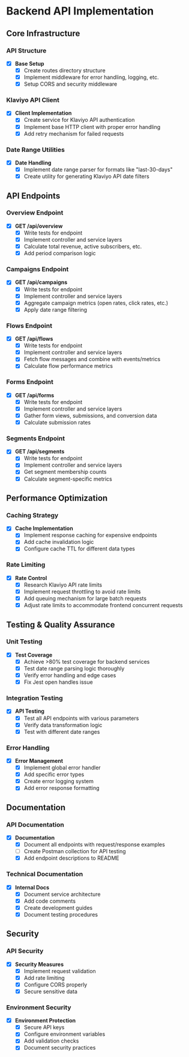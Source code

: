 # Backend API Implementation

## Core Infrastructure

### API Structure
- [x] **Base Setup**
  - [x] Create routes directory structure
  - [x] Implement middleware for error handling, logging, etc.
  - [x] Setup CORS and security middleware

### Klaviyo API Client
- [x] **Client Implementation**
  - [x] Create service for Klaviyo API authentication
  - [x] Implement base HTTP client with proper error handling
  - [x] Add retry mechanism for failed requests

### Date Range Utilities
- [x] **Date Handling**
  - [x] Implement date range parser for formats like "last-30-days"
  - [x] Create utility for generating Klaviyo API date filters

## API Endpoints

### Overview Endpoint
- [x] **GET /api/overview**
  - [x] Write tests for endpoint
  - [x] Implement controller and service layers
  - [x] Calculate total revenue, active subscribers, etc.
  - [x] Add period comparison logic

### Campaigns Endpoint
- [x] **GET /api/campaigns**
  - [x] Write tests for endpoint
  - [x] Implement controller and service layers
  - [x] Aggregate campaign metrics (open rates, click rates, etc.)
  - [x] Apply date range filtering

### Flows Endpoint
- [x] **GET /api/flows**
  - [x] Write tests for endpoint
  - [x] Implement controller and service layers
  - [x] Fetch flow messages and combine with events/metrics
  - [x] Calculate flow performance metrics

### Forms Endpoint
- [x] **GET /api/forms**
  - [x] Write tests for endpoint
  - [x] Implement controller and service layers
  - [x] Gather form views, submissions, and conversion data
  - [x] Calculate submission rates

### Segments Endpoint
- [x] **GET /api/segments**
  - [x] Write tests for endpoint
  - [x] Implement controller and service layers
  - [x] Get segment membership counts
  - [x] Calculate segment-specific metrics

## Performance Optimization

### Caching Strategy
- [x] **Cache Implementation**
  - [x] Implement response caching for expensive endpoints
  - [x] Add cache invalidation logic
  - [x] Configure cache TTL for different data types

### Rate Limiting
- [x] **Rate Control**
  - [x] Research Klaviyo API rate limits
  - [x] Implement request throttling to avoid rate limits
  - [x] Add queuing mechanism for large batch requests
  - [x] Adjust rate limits to accommodate frontend concurrent requests

## Testing & Quality Assurance

### Unit Testing
- [x] **Test Coverage**
  - [x] Achieve >80% test coverage for backend services
  - [x] Test date range parsing logic thoroughly
  - [x] Verify error handling and edge cases
  - [x] Fix Jest open handles issue

### Integration Testing
- [x] **API Testing**
  - [x] Test all API endpoints with various parameters
  - [x] Verify data transformation logic
  - [x] Test with different date ranges

### Error Handling
- [x] **Error Management**
  - [x] Implement global error handler
  - [x] Add specific error types
  - [x] Create error logging system
  - [x] Add error response formatting

## Documentation

### API Documentation
- [x] **Documentation**
  - [x] Document all endpoints with request/response examples
  - [ ] Create Postman collection for API testing
  - [x] Add endpoint descriptions to README

### Technical Documentation
- [x] **Internal Docs**
  - [x] Document service architecture
  - [x] Add code comments
  - [x] Create development guides
  - [x] Document testing procedures

## Security

### API Security
- [x] **Security Measures**
  - [x] Implement request validation
  - [x] Add rate limiting
  - [x] Configure CORS properly
  - [x] Secure sensitive data

### Environment Security
- [x] **Environment Protection**
  - [x] Secure API keys
  - [x] Configure environment variables
  - [x] Add validation checks
  - [x] Document security practices

